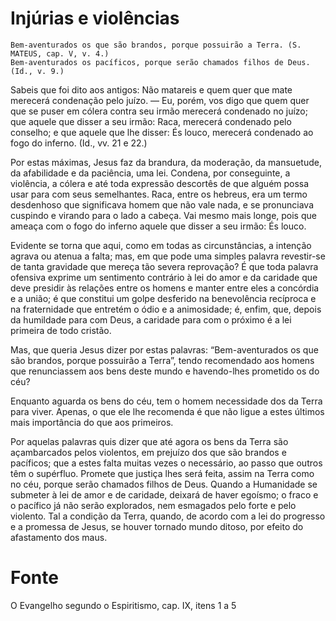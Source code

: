 # Injúrias e violências

`Bem-aventurados os que são brandos, porque possuirão a Terra. (S. MATEUS, cap. V, v. 4.)`  
`Bem-aventurados os pacíficos, porque serão chamados filhos de Deus. (Id., v. 9.)`

Sabeis que foi dito aos antigos: Não matareis e quem quer que mate merecerá condenação pelo juízo. — Eu, porém, vos digo que quem quer que se puser em cólera contra seu irmão merecerá condenado no juízo; que aquele que disser a seu irmão: Raca, merecerá condenado pelo conselho; e que aquele que lhe disser: És louco, merecerá condenado ao fogo do inferno. (Id., vv. 21 e 22.)

Por estas máximas, Jesus faz da brandura, da moderação, da mansuetude, da afabilidade e da paciência, uma lei. Condena, por conseguinte, a violência, a cólera e até toda expressão descortês de que alguém possa usar para com seus semelhantes. Raca, entre os hebreus, era um termo desdenhoso que significava homem que não vale nada, e se pronunciava cuspindo e virando para o lado a cabeça. Vai mesmo mais longe, pois que ameaça com o fogo do inferno aquele que disser a seu irmão: És louco.

Evidente se torna que aqui, como em todas as circunstâncias, a intenção agrava ou atenua a falta; mas, em que pode uma simples palavra revestir-se de tanta gravidade que mereça tão severa reprovação? É que toda palavra ofensiva exprime um sentimento contrário à lei do amor e da caridade que deve presidir às relações entre os homens e manter entre eles a concórdia e a união; é que constitui um golpe desferido na benevolência recíproca e na fraternidade que entretém o ódio e a animosidade; é, enfim, que, depois da humildade para com Deus, a caridade para com o próximo é a lei primeira de todo cristão.

Mas, que queria Jesus dizer por estas palavras: “Bem-aventurados os que são brandos, porque possuirão a Terra”, tendo recomendado aos homens que renunciassem aos bens deste mundo e havendo-lhes prometido os do céu? 

Enquanto aguarda os bens do céu, tem o homem necessidade dos da Terra para viver. Apenas, o que ele lhe recomenda é que não ligue a estes últimos mais importância do que aos primeiros.

Por aquelas palavras quis dizer que até agora os bens da Terra são açambarcados pelos violentos, em prejuízo dos que são brandos e pacíficos; que a estes falta muitas vezes o necessário, ao passo que outros têm o supérfluo. Promete que justiça lhes será feita, assim na Terra como no céu, porque serão chamados filhos de Deus. Quando a Humanidade se submeter à lei de amor e de caridade, deixará de haver egoísmo; o fraco e o pacífico já não serão explorados, nem esmagados pelo forte e pelo violento. Tal a condição da Terra, quando, de acordo com a lei do progresso e a promessa de Jesus, se houver tornado mundo ditoso, por efeito do afastamento dos maus.

# Fonte
O Evangelho segundo o Espiritismo, cap. IX, itens 1 a 5
